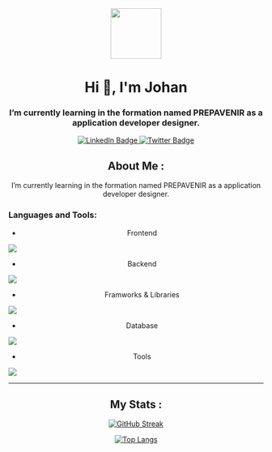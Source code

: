<div id="header" align="center">
  <img src="https://media.giphy.com/media/M9gbBd9nbDrOTu1Mqx/giphy.gif" width="100"/>
<h1 align="center">Hi 👋, I'm Johan</h1>
<h3 align="center">I’m currently learning in the formation named PREPAVENIR as a application developer designer.</h3>
<div id="badges">
  <a href="https://www.linkedin.com/in/johan-yindou/">
    <img src="https://img.shields.io/badge/LinkedIn-blue?style=for-the-badge&logo=linkedin&logoColor=white" alt="LinkedIn Badge"/>
  </a>
  <a href="https://twitter.com/Johandlag">
    <img src="https://img.shields.io/badge/Twitter-blue?style=for-the-badge&logo=twitter&logoColor=white" alt="Twitter Badge"/>
  </a>

## About Me :

I’m currently learning in the formation named PREPAVENIR as a application developer designer.

<h3 align="left">Languages and Tools:</h3>

- Frontend
<p align="left">
  <a href="https://skillicons.dev">
    <img src="https://skillicons.dev/icons?i=html,css,js,c" />
  </a>
</p>

- Backend
<p align="left">
  <a href="https://skillicons.dev">
    <img src="https://skillicons.dev/icons?i=php,nodejs,py" />
  </a>
</p>


- Framworks & Libraries
<p align="left">
  <a href="https://skillicons.dev">
    <img src="https://skillicons.dev/icons?i=symfony,react,bootstrap,express" />
  </a>
</p>

- Database
<p align="left">
  <a href="https://skillicons.dev">
    <img src="https://skillicons.dev/icons?i=mongodb,mysql,tailwind,mui" />
  </a>
</p>

- Tools
<p align="left">
  <a href="https://skillicons.dev">
    <img src="https://skillicons.dev/icons?i=git,github,vscode,figma" />
  </a>
</p>

---

## My Stats :

[![GitHub Streak](http://github-readme-streak-stats.herokuapp.com?user=JohanYindou&theme=dark&background=000000)](https://git.io/streak-stats)

[![Top Langs](https://github-readme-stats.vercel.app/api/top-langs/?username=JohanYindou&layout=compact&theme=vision-friendly-dark)](https://github.com/JohanYindou/github-readme-stats)
